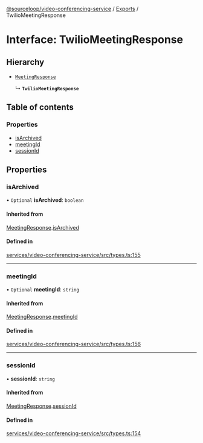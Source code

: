 [@sourceloop/video-conferencing-service](../README.md) / [Exports](../modules.md) / TwilioMeetingResponse

# Interface: TwilioMeetingResponse

## Hierarchy

- [`MeetingResponse`](MeetingResponse.md)

  ↳ **`TwilioMeetingResponse`**

## Table of contents

### Properties

- [isArchived](TwilioMeetingResponse.md#isarchived)
- [meetingId](TwilioMeetingResponse.md#meetingid)
- [sessionId](TwilioMeetingResponse.md#sessionid)

## Properties

### isArchived

• `Optional` **isArchived**: `boolean`

#### Inherited from

[MeetingResponse](MeetingResponse.md).[isArchived](MeetingResponse.md#isarchived)

#### Defined in

[services/video-conferencing-service/src/types.ts:155](https://github.com/sourcefuse/loopback4-microservice-catalog/blob/d35fdb3f0/services/video-conferencing-service/src/types.ts#L155)

___

### meetingId

• `Optional` **meetingId**: `string`

#### Inherited from

[MeetingResponse](MeetingResponse.md).[meetingId](MeetingResponse.md#meetingid)

#### Defined in

[services/video-conferencing-service/src/types.ts:156](https://github.com/sourcefuse/loopback4-microservice-catalog/blob/d35fdb3f0/services/video-conferencing-service/src/types.ts#L156)

___

### sessionId

• **sessionId**: `string`

#### Inherited from

[MeetingResponse](MeetingResponse.md).[sessionId](MeetingResponse.md#sessionid)

#### Defined in

[services/video-conferencing-service/src/types.ts:154](https://github.com/sourcefuse/loopback4-microservice-catalog/blob/d35fdb3f0/services/video-conferencing-service/src/types.ts#L154)

